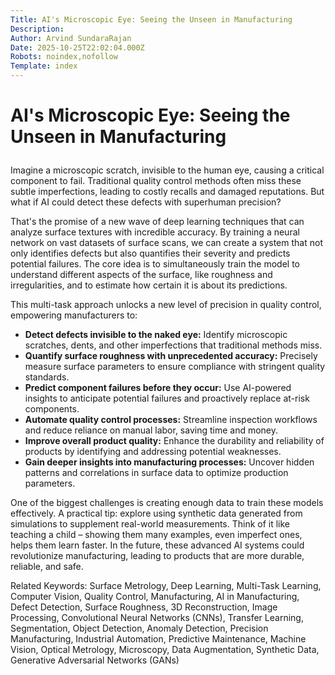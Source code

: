 ```yaml
---
Title: AI's Microscopic Eye: Seeing the Unseen in Manufacturing
Description: 
Author: Arvind SundaraRajan
Date: 2025-10-25T22:02:04.000Z
Robots: noindex,nofollow
Template: index
---
```

<h1>
  
  
  AI's Microscopic Eye: Seeing the Unseen in Manufacturing
</h1>

<p>Imagine a microscopic scratch, invisible to the human eye, causing a critical component to fail. Traditional quality control methods often miss these subtle imperfections, leading to costly recalls and damaged reputations. But what if AI could detect these defects with superhuman precision?</p>

<p>That's the promise of a new wave of deep learning techniques that can analyze surface textures with incredible accuracy. By training a neural network on vast datasets of surface scans, we can create a system that not only identifies defects but also quantifies their severity and predicts potential failures. The core idea is to simultaneously train the model to understand different aspects of the surface, like roughness and irregularities, and to estimate how certain it is about its predictions.</p>

<p>This multi-task approach unlocks a new level of precision in quality control, empowering manufacturers to:</p>

<ul>
<li>  <strong>Detect defects invisible to the naked eye:</strong> Identify microscopic scratches, dents, and other imperfections that traditional methods miss.</li>
<li>  <strong>Quantify surface roughness with unprecedented accuracy:</strong> Precisely measure surface parameters to ensure compliance with stringent quality standards.</li>
<li>  <strong>Predict component failures before they occur:</strong> Use AI-powered insights to anticipate potential failures and proactively replace at-risk components.</li>
<li>  <strong>Automate quality control processes:</strong> Streamline inspection workflows and reduce reliance on manual labor, saving time and money.</li>
<li>  <strong>Improve overall product quality:</strong> Enhance the durability and reliability of products by identifying and addressing potential weaknesses.</li>
<li>  <strong>Gain deeper insights into manufacturing processes:</strong> Uncover hidden patterns and correlations in surface data to optimize production parameters.</li>
</ul>

<p>One of the biggest challenges is creating enough data to train these models effectively. A practical tip: explore using synthetic data generated from simulations to supplement real-world measurements. Think of it like teaching a child – showing them many examples, even imperfect ones, helps them learn faster. In the future, these advanced AI systems could revolutionize manufacturing, leading to products that are more durable, reliable, and safe.</p>

<p>Related Keywords: Surface Metrology, Deep Learning, Multi-Task Learning, Computer Vision, Quality Control, Manufacturing, AI in Manufacturing, Defect Detection, Surface Roughness, 3D Reconstruction, Image Processing, Convolutional Neural Networks (CNNs), Transfer Learning, Segmentation, Object Detection, Anomaly Detection, Precision Manufacturing, Industrial Automation, Predictive Maintenance, Machine Vision, Optical Metrology, Microscopy, Data Augmentation, Synthetic Data, Generative Adversarial Networks (GANs)</p>

